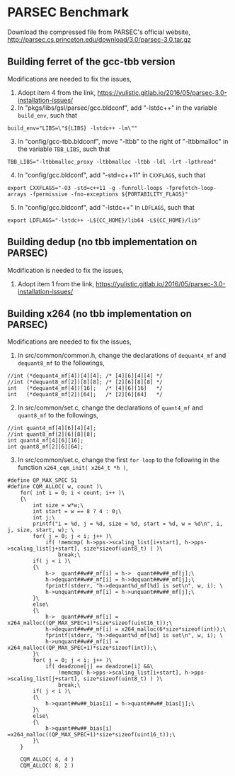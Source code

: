 # PARSEC Benchmark 

Download the compressed file from PARSEC's official website, http://parsec.cs.princeton.edu/download/3.0/parsec-3.0.tar.gz

## Building ferret of the gcc-tbb version
Modifications are needed to fix the issues,
1. Adopt item 4 from the link, https://yulistic.gitlab.io/2016/05/parsec-3.0-installation-issues/
2. In "pkgs/libs/gsl/parsec/gcc.bldconf", add "-lstdc++" in the variable `build_env`, such that 
```
build_env="LIBS=\"${LIBS} -lstdc++ -lm\""
```
3. In "config/gcc-tbb.bldconf", move "-ltbb" to the right of "-ltbbmalloc" in the variable `TBB_LIBS`, such that 
```
TBB_LIBS="-ltbbmalloc_proxy -ltbbmalloc -ltbb -ldl -lrt -lpthread"
```
4. In "config/gcc.bldconf", add "-std=c++11" in `CXXFLAGS`, such that 
```
export CXXFLAGS="-O3 -std=c++11 -g -funroll-loops -fprefetch-loop-arrays -fpermissive -fno-exceptions ${PORTABILITY_FLAGS}"
```
5. In "config/gcc.bldconf", add "-lstdc++" in `LDFLAGS`, such that 
```
export LDFLAGS="-lstdc++ -L${CC_HOME}/lib64 -L${CC_HOME}/lib"
```


## Building dedup (no tbb implementation on PARSEC)
Modification is needed to fix the issues,
1. Adopt item 1 from the link, https://yulistic.gitlab.io/2016/05/parsec-3.0-installation-issues/


## Building x264 (no tbb implementation on PARSEC)
Modifications are needed to fix the issues,
1. In src/common/common.h, change the declarations of `dequant4_mf` and `dequant8_mf` to the followings,
```
//int (*dequant4_mf[4])[4][4]; /* [4][6][4][4] */
//int (*dequant8_mf[2])[8][8]; /* [2][6][8][8] */
int   (*dequant4_mf[4])[16];   /* [4][6][16]   */                                                                 
int   (*dequant8_mf[2])[64];   /* [2][6][64]   */
```
2. In src/common/set.c, change the declarations of `quant4_mf` and `quant8_mf` to the followings,
```
//int quant4_mf[4][6][4][4];  
//int quant8_mf[2][6][8][8];
int quant4_mf[4][6][16];
int quant8_mf[2][6][64];
```
3. In src/common/set.c, change the first `for loop` to the following in the function `x264_cqm_init( x264_t *h )`,
```
#define QP_MAX_SPEC 51
#define CQM_ALLOC( w, count )\
    for( int i = 0; i < count; i++ )\
    {\
        int size = w*w;\
        int start = w == 8 ? 4 : 0;\
        int j;\
        printf("i = %d, j = %d, size = %d, start = %d, w = %d\n", i, j, size, start, w); \
        for( j = 0; j < i; j++ )\
            if( !memcmp( h->pps->scaling_list[i+start], h->pps->scaling_list[j+start], size*sizeof(uint8_t) ) )\
                break;\
        if( j < i )\
        {\
            h->  quant##w##_mf[i] = h->  quant##w##_mf[j];\
            h->dequant##w##_mf[i] = h->dequant##w##_mf[j];\
            fprintf(stderr, "h->dequant%d_mf[%d] is set\n", w, i); \
            h->unquant##w##_mf[i] = h->unquant##w##_mf[j];\
        }\
        else\
        {\
            h->  quant##w##_mf[i] = x264_malloc((QP_MAX_SPEC+1)*size*sizeof(uint16_t));\
            h->dequant##w##_mf[i] = x264_malloc(6*size*sizeof(int));\
            fprintf(stderr, "h->dequant%d_mf[%d] is set\n", w, i); \
            h->unquant##w##_mf[i] = x264_malloc((QP_MAX_SPEC+1)*size*sizeof(int));\
        }\
        for( j = 0; j < i; j++ )\
            if( deadzone[j] == deadzone[i] &&\
                !memcmp( h->pps->scaling_list[i+start], h->pps->scaling_list[j+start], size*sizeof(uint8_t) ) )\
                break;\
        if( j < i )\
        {\
            h->quant##w##_bias[i] = h->quant##w##_bias[j];\
        }\
        else\
        {\
            h->quant##w##_bias[i] =x264_malloc((QP_MAX_SPEC+1)*size*sizeof(uint16_t));\
        }\
    }

    CQM_ALLOC( 4, 4 )
    CQM_ALLOC( 8, 2 )
```
